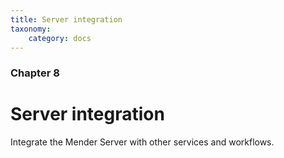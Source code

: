 ```yaml
---
title: Server integration
taxonomy:
    category: docs
---
```


### Chapter 8

# Server integration

Integrate the Mender Server with other services and workflows.

